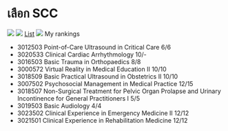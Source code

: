# เลือก SCC
![](https://scontent.fbkk28-1.fna.fbcdn.net/v/t39.30808-6/270630319_10209226119406901_3244975560381833352_n.jpg?_nc_cat=109&ccb=1-5&_nc_sid=b9115d&_nc_eui2=AeH5C0HXLOvgC5_qu4i-2PcwiRN1VdLe7G-JE3VV0t7sb9WtTsERGuj6sR-Texn368KkCHuugrHnYbZw7qkOxM4a&_nc_ohc=oRjZkhdGAFYAX-M7dcZ&_nc_ht=scontent.fbkk28-1.fna&oh=00_AT_8W03xbXOrWuT618ZIbMzbI88y6qU596SOToN9jVnLCQ&oe=61E0996C)
![](https://scontent.fbkk28-1.fna.fbcdn.net/v/t39.30808-6/270203925_10209228843875011_1474086559156611706_n.jpg?_nc_cat=100&ccb=1-5&_nc_sid=b9115d&_nc_eui2=AeHikI6iK6ZBTigaxU8gRqHQGoG6dw7JRpsagbp3DslGm0LYWdrmSOsjjdoqzL32pR_bBLfLMmwf5DKW9OpCuaZ1&_nc_ohc=kXp-_9T2SaQAX8NfS9x&_nc_ht=scontent.fbkk28-1.fna&oh=00_AT9mazYcuVvq8CXTn7WjVflsQ0wJAPLFjGQHUuOHOSiQgw&oe=61DF53B9)
[List](https://chula-my.sharepoint.com/:b:/g/personal/6035087130_student_chula_ac_th/EW1MInFwHXZPrW0JrPNb8s8BP6I2sqSf5Y_6RTUR8nOALQ?e=Ca8zr1&download=1)
![](https://chula-my.sharepoint.com/:b:/g/personal/6035087130_student_chula_ac_th/EW1MInFwHXZPrW0JrPNb8s8BP6I2sqSf5Y_6RTUR8nOALQ?e=Ca8zr1&download=1)
My rankings
- 3012503 Point-of-Care Ultrasound in Critical Care 6/6
- 3020533 Clinical Cardiac Arrhythmology 10/-
- 3016503 Basic Trauma in Orthopaedics 8/8
- 3000572 Virtual Reality in Medical Education II 10/10
- 3018509 Basic Practical Ultrasound in Obstetrics II 10/10
- 3007502 Psychosocial Management in Medical Practice 12/15
- 3018507 Non-Surgical Treatment for Pelvic Organ Prolapse and Urinary Incontinence for General  Practitioners I 5/5
- 3019503 Basic Audiology 4/4
-  3023502 Clinical Experience in Emergency Medicine II 12/12
- 3021501 Clinical Experience in Rehabilitation Medicine 12/12